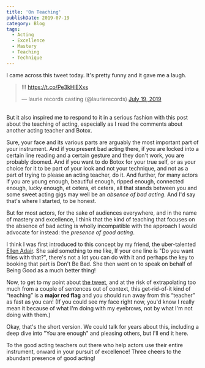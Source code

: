 ```yaml
---
title: 'On Teaching'
publishDate: 2019-07-19
category: Blog
tags:
  - Acting
  - Excellence
  - Mastery
  - Teaching
  - Technique
---
```


I came across this tweet today. It's pretty funny and it gave me a laugh.

<blockquote class="twitter-tweet"><p lang="qst" dir="ltr">!!! <a href="https://t.co/Pe3kHlEXxs">https://t.co/Pe3kHlEXxs</a></p>&mdash; laurie records casting (@laurierecords) <a href="https://twitter.com/laurierecords/status/1152275249217409024?ref_src=twsrc%5Etfw">July 19, 2019</a></blockquote> <script async src="https://platform.twitter.com/widgets.js" charset="utf-8"></script>

<br />
But it also inspired me to respond to it in a serious fashion with this post about the teaching of acting, especially as I read the comments about another acting teacher and Botox.

Sure, your face and its various parts are arguably the most important part of your instrument. And if you present bad acting there, if you are locked into a certain line reading and a certain gesture and they don't work, you are probably doomed. And if you want to do Botox for your true self, or as your choice for it to be part of your look and not your technique, and not as a part of trying to please an acting teacher, do it. And further, for many actors if you are young enough, beautiful enough, ripped enough, connected enough, lucky enough, et cetera, et cetera, all that stands between you and some sweet acting gigs may well be an _absence of bad acting_. And I'd say that's where I started, to be honest.

But for most actors, for the sake of audiences everywhere, and in the name of mastery and excellence, I think that the kind of teaching that focuses on the absence of bad acting is wholly incompatible with the approach I would advocate for instead: the _presence of good acting_.

I think I was first introduced to this concept by my friend, the uber-talented [Ellen Adair](https://www.imdb.com/name/nm2436248/). She said something to me like, If your one line is "Do you want fries with that?", there's not a lot you can do with it and perhaps the key to booking that part is Don't Be Bad. She then went on to speak on behalf of Being Good as a much better thing!

Now, to get to my point about [the tweet](https://t.co/Pe3kHlEXxs), and at the risk of extrapolating too much from a couple of sentences out of context, this get-rid-of-it kind of “teaching” is a **major red flag** and you should run away from this “teacher” as fast as you can! (If you could see my face right now, you'd know I really mean it because of what I'm doing with my eyebrows, not by what I'm not doing with them.)

Okay, that's the short version. We could talk for years about this, including a deep dive into "You are enough" and pleasing others, but I'll end it here.

To the good acting teachers out there who help actors use their entire instrument, onward in your pursuit of excellence! Three cheers to the abundant presence of good acting!
